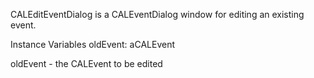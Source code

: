 CALEditEventDialog is a CALEventDialog window for editing an existing event. 

Instance Variables 
	oldEvent: 	aCALEvent
		
oldEvent 
	- the CALEvent to be edited 